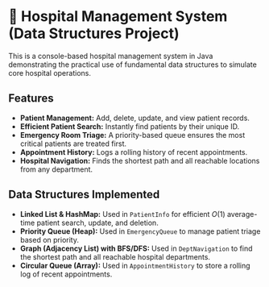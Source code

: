 # 🏥 Hospital Management System (Data Structures Project)

This is a console-based hospital management system in Java demonstrating the practical use of fundamental data structures to simulate core hospital operations.

## Features

* **Patient Management:** Add, delete, update, and view patient records.
* **Efficient Patient Search:** Instantly find patients by their unique ID.
* **Emergency Room Triage:** A priority-based queue ensures the most critical patients are treated first.
* **Appointment History:** Logs a rolling history of recent appointments.
* **Hospital Navigation:** Finds the shortest path and all reachable locations from any department.

## Data Structures Implemented

* **Linked List & HashMap:** Used in `PatientInfo` for efficient $O(1)$ average-time patient search, update, and deletion.
* **Priority Queue (Heap):** Used in `EmergencyQueue` to manage patient triage based on priority.
* **Graph (Adjacency List) with BFS/DFS:** Used in `DeptNavigation` to find the shortest path and all reachable hospital departments.
* **Circular Queue (Array):** Used in `AppointmentHistory` to store a rolling log of recent appointments.
